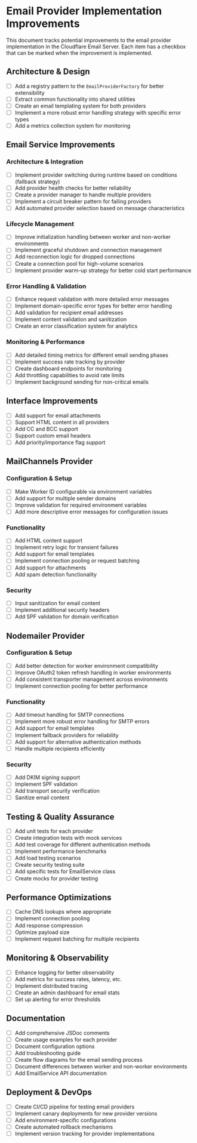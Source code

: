 # Email Provider Implementation Improvements

This document tracks potential improvements to the email provider implementation in the Cloudflare Email Server. Each item has a checkbox that can be marked when the improvement is implemented.

## Architecture & Design

- [ ] Add a registry pattern to the `EmailProviderFactory` for better extensibility
- [ ] Extract common functionality into shared utilities
- [ ] Create an email templating system for both providers
- [ ] Implement a more robust error handling strategy with specific error types
- [ ] Add a metrics collection system for monitoring

## Email Service Improvements

### Architecture & Integration

- [ ] Implement provider switching during runtime based on conditions (fallback strategy)
- [ ] Add provider health checks for better reliability
- [ ] Create a provider manager to handle multiple providers
- [ ] Implement a circuit breaker pattern for failing providers
- [ ] Add automated provider selection based on message characteristics

### Lifecycle Management

- [ ] Improve initialization handling between worker and non-worker environments
- [ ] Implement graceful shutdown and connection management
- [ ] Add reconnection logic for dropped connections
- [ ] Create a connection pool for high-volume scenarios
- [ ] Implement provider warm-up strategy for better cold start performance

### Error Handling & Validation

- [ ] Enhance request validation with more detailed error messages
- [ ] Implement domain-specific error types for better error handling
- [ ] Add validation for recipient email addresses
- [ ] Implement content validation and sanitization
- [ ] Create an error classification system for analytics

### Monitoring & Performance

- [ ] Add detailed timing metrics for different email sending phases
- [ ] Implement success rate tracking by provider
- [ ] Create dashboard endpoints for monitoring
- [ ] Add throttling capabilities to avoid rate limits
- [ ] Implement background sending for non-critical emails

## Interface Improvements

- [ ] Add support for email attachments
- [ ] Support HTML content in all providers
- [ ] Add CC and BCC support
- [ ] Support custom email headers
- [ ] Add priority/importance flag support

## MailChannels Provider

### Configuration & Setup

- [ ] Make Worker ID configurable via environment variables
- [ ] Add support for multiple sender domains
- [ ] Improve validation for required environment variables
- [ ] Add more descriptive error messages for configuration issues

### Functionality

- [ ] Add HTML content support
- [ ] Implement retry logic for transient failures
- [ ] Add support for email templates
- [ ] Implement connection pooling or request batching
- [ ] Add support for attachments
- [ ] Add spam detection functionality

### Security

- [ ] Input sanitization for email content
- [ ] Implement additional security headers
- [ ] Add SPF validation for domain verification

## Nodemailer Provider

### Configuration & Setup

- [ ] Add better detection for worker environment compatibility
- [ ] Improve OAuth2 token refresh handling in worker environments
- [ ] Add consistent transporter management across environments
- [ ] Implement connection pooling for better performance

### Functionality

- [ ] Add timeout handling for SMTP connections
- [ ] Implement more robust error handling for SMTP errors
- [ ] Add support for email templates
- [ ] Implement fallback providers for reliability
- [ ] Add support for alternative authentication methods
- [ ] Handle multiple recipients efficiently

### Security

- [ ] Add DKIM signing support
- [ ] Implement SPF validation
- [ ] Add transport security verification
- [ ] Sanitize email content

## Testing & Quality Assurance

- [ ] Add unit tests for each provider
- [ ] Create integration tests with mock services
- [ ] Add test coverage for different authentication methods
- [ ] Implement performance benchmarks
- [ ] Add load testing scenarios
- [ ] Create security testing suite
- [ ] Add specific tests for EmailService class
- [ ] Create mocks for provider testing

## Performance Optimizations

- [ ] Cache DNS lookups where appropriate
- [ ] Implement connection pooling
- [ ] Add response compression
- [ ] Optimize payload size
- [ ] Implement request batching for multiple recipients

## Monitoring & Observability

- [ ] Enhance logging for better observability
- [ ] Add metrics for success rates, latency, etc.
- [ ] Implement distributed tracing
- [ ] Create an admin dashboard for email stats
- [ ] Set up alerting for error thresholds

## Documentation

- [ ] Add comprehensive JSDoc comments
- [ ] Create usage examples for each provider
- [ ] Document configuration options
- [ ] Add troubleshooting guide
- [ ] Create flow diagrams for the email sending process
- [ ] Document differences between worker and non-worker environments
- [ ] Add EmailService API documentation

## Deployment & DevOps

- [ ] Create CI/CD pipeline for testing email providers
- [ ] Implement canary deployments for new provider versions
- [ ] Add environment-specific configurations
- [ ] Create automated rollback mechanisms
- [ ] Implement version tracking for provider implementations 